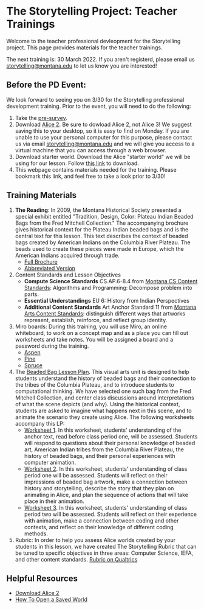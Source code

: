 # The Storytelling Project: Teacher Trainings

Welcome to the teacher professional devleopment for the Storytelling
project.  This page provides materials for the teacher trainings.

The next training is: 30 March 2022.  If you aren't registerd, please email us <storytelling@montana.edu> to let us know you are interested!

## Before the PD Event:

We look forward to seeing you on 3/30 for the Storytelling professional
development training.  Prior to the event, you will need to do the following:

1. Take the [pre-survey](https://montana.qualtrics.com/jfe/form/SV_bDEx8oVZn4QbYay).
2. Download [Alice 2](https://www.alice.org/get-alice/alice-2/).  Be sure to
   dowload Alice 2, not Alice 3!  We suggest saving this to your desktop, so it
   is easy to find on Monday.
   If you are unable to use your personal
   computer for this purpose, please contact us via email
   <storytelling@montana.edu> and we will give you access to a virtual machine
   that you can access through a web browser.
3. Download starter world. Download the Alice "starter world" we will be using
   for our lesson. Follow [this link](./assets/beaded-bag-starter.a2w) to download.
4. This webpage contains materials needed for the training.
   Please bookmark this link, and feel free to take a look prior to 3/30!

## Training Materials

1. **The Reading**: In 2009, the Montana Historical Society presented a special
   exhibit entitled "Tradition, Design, Color: Plateau Indian Beaded Bags from
   the Fred Mitchell Collection." The accompanying brochure gives historical
   context for the Plateau Indian beaded bags and is the central text for this
   lesson. This text describes the context of beaded bags created by American
   Indians on the Columbia River Plateau.  The beads used to create these pieces
   were made in Europe, which the American Indians acquired through trade.
    * [Full Brochure](./assets/reading-full-brochure.pdf)
    * [Abbreviated Version](./assets/reading-short.pdf)
2. Content Standards and Lesson Objectives
    * **Compute Science Standards** CS.AP.6-8.4 from [Montana CS Content Standards](https://opi.mt.gov/LinkClick.aspx?fileticket=VUuz382OEeQ%3d&portalid=182): Algorithms and Programming: Decompose problem into parts.
    * **Essential Understandings** EU 6: History from Indian Perspectives
    * **Additional Content Standards** Art Anchor Standard 11 from [Montana Arts Content Standards](https://opi.mt.gov/LinkClick.aspx?fileticket=2v0S2hRBPjs%3d&portalid=182): distinguish different ways that artworks represent, establish, reinforce, and reflect group
identity.
3. Miro boards: During this training, you will use Miro, an online whiteboard,
   to work on a concept map and as a place you can fill out worksheets and take
   notes.  You will be assigned a board and a password during the training.
    * [Aspen](https://miro.com/app/board/uXjVOD-tmfc=/?invite_link_id=382996925605)
    * [Pine](https://miro.com/app/board/uXjVOD-qVIU=/?invite_link_id=213731126261)
    * [Spruce](https://miro.com/app/board/uXjVOD-wKv8=/?invite_link_id=397741834702)
4. The [Beaded Bag Lesson Plan](./assets/beaded-bag.pdf). This visual arts unit
   is designed to help students understand the history of beaded bags and their
   connection to the tribes of the Columbia Plateau, and to introduce students
   to computational thinking.  We have selected one such bag from the Fred
   Mitchell Collection, and center class discussions
   around interpretations of what the scene depicts (and why).  Using the
   historical context, students are asked to imagine what happens next in this
   scene, and to animate the scenario they create using Alice. The following
   worksheets accompany this LP:
    * [Worksheet 1](./assets/worksheet1.pdf). In this worksheet, students'
      understanding of the anchor text, read before class period one, will be
      assessed.  Students will respond to questions about their personal
      knowledge of beaded art, American Indian tribes from the Columbia River
      Plateau, the history of beaded bags, and their personal experiences with
      computer animation.
    * [Worksheet 2](./assets/worksheet2.pdf). In this worksheet, students'
      understanding of class period one will be assessed. Students will reflect
      on their impressions of beaded bag artwork, make a connection between
      history and storytelling, describe the story that they plan on animating
      in Alice, and plan the sequence of actions that will take place in their
      animation.
   * [Worksheet 3](./assets/worksheet3.pdf). In this worksheet, students'
     understanding of class period two will be assessed. Students will reflect
     on their experience with animation, make a connection between coding and
     other contexts, and reflect on their knowledge of different coding methods.
5. Rubric: In order to help you assess Alice worlds created by your students in
   this lesson, we have created The Storytelling Rubric that can be tuned to
   specific objectives in three areas: Computer Science, IEFA, and other content
   standards.
    [Rubric on Qualtrics](https://montana.qualtrics.com/jfe/form/SV_7X1eMmNdZeDF77M)

## Helpful Resources

* [Download Alice 2](https://www.montana.edu/storytelling/lessons/)
* [How To Open a Saved World](./assets/howto_open-saved-world.pdf)
